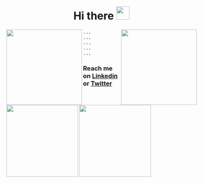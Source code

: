 <h1 align="center"> Hi there <img src="https://media.giphy.com/media/hvRJCLFzcasrR4ia7z/giphy.gif" width="35px"> </h1>

<img align="right" width="200" src="https://media4.giphy.com/media/4N5ddOOJJ7gtKTgNac/giphy.gif"/>
<img align="left" width="200" src="https://media2.giphy.com/media/JIX9t2j0ZTN9S/giphy.gif"/>

```
...
...
...
...
...
```

### Reach me on **[Linkedin](https://www.linkedin.com/in/nicolas-vycas-nery/)** or **[Twitter](https://twitter.com/NicolasVycas)**
<div>
<img 
    src="https://github-readme-stats.vercel.app/api/?username=tomast1337&count_private=true&theme=highcontrast&showicons=true&include_all_commits=true&hide_border=true"
    height="190em"
    align="left"
    >
<img
    src="https://github-readme-stats.vercel.app/api/top-langs/?username=tomast1337&layout=compact&theme=highcontrast&langs_count=10&hide_border=true"
    height="190em"
    align="left"
     >
</div>
